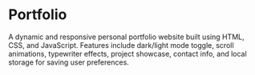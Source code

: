 # Portfolio
A dynamic and responsive personal portfolio website built using HTML, CSS, and JavaScript. Features include dark/light mode toggle, scroll animations, typewriter effects, project showcase, contact info, and local storage for saving user preferences.
